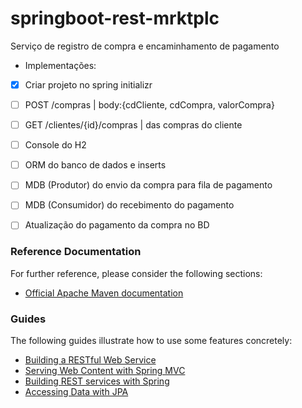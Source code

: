 # springboot-rest-mrktplc
Serviço de registro de compra e encaminhamento de pagamento

* Implementações:
- [X] Criar projeto no spring initializr
- [ ] POST /compras | body:{cdCliente, cdCompra, valorCompra}
- [ ] GET /clientes/{id}/compras | das compras do cliente
- [ ] Console do H2
- [ ] ORM do banco de dados e inserts
- [ ] MDB (Produtor) do envio da compra para fila de pagamento
- [ ] MDB (Consumidor) do recebimento do pagamento
- [ ] Atualização do pagamento da compra no BD


### Reference Documentation
For further reference, please consider the following sections:

* [Official Apache Maven documentation](https://maven.apache.org/guides/index.html)

### Guides
The following guides illustrate how to use some features concretely:

* [Building a RESTful Web Service](https://spring.io/guides/gs/rest-service/)
* [Serving Web Content with Spring MVC](https://spring.io/guides/gs/serving-web-content/)
* [Building REST services with Spring](https://spring.io/guides/tutorials/bookmarks/)
* [Accessing Data with JPA](https://spring.io/guides/gs/accessing-data-jpa/)
